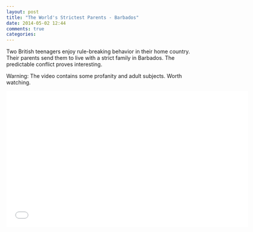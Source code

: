 ```yaml
---
layout: post
title: "The World's Strictest Parents - Barbados"
date: 2014-05-02 12:44
comments: true
categories: 
---
```

Two British teenagers enjoy rule-breaking behavior in their home
country. Their parents send them to live with a strict family in
Barbados. The predictable conflict proves interesting. 

Warning: The video contains some profanity and adult subjects. Worth watching.
<!--more-->
<center><iframe width="640" height="360" src="//www.youtube.com/embed/S8YJA_BOUdM?rel=0" frameborder="0" allowfullscreen></iframe></center>
